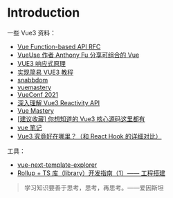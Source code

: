 # Introduction

一些 Vue3 资料：

- [Vue Function-based API RFC](https://zhuanlan.zhihu.com/p/68477600)
- [VueUse 作者 Anthony Fu 分享可组合的 Vue](https://www.bilibili.com/video/BV1x54y1V7H6?from=search&seid=1152161250143388809)
- [VUE3 响应式原理](https://www.bilibili.com/video/BV1SZ4y1x7a9/?spm_id_from=333.788.b_7265636f5f6c697374.6)
- [实现简易 VUE3 教程](https://www.bilibili.com/video/BV1rC4y187Vw?p=10)
- [snabbdom](https://github.com/snabbdom/snabbdom)
- [vuemastery](https://www.vuemastery.com/blog)
- [VueConf 2021](https://www.yuque.com/vueconf/mkwv0c)
- [深入理解 Vue3 Reactivity API](https://zhuanlan.zhihu.com/p/146097763)
- [Vue Mastery](https://github.com/orgs/Code-Pop/repositories)
- [[建议收藏] 你想知道的 Vue3 核心源码这里都有](https://mp.weixin.qq.com/s/71fWC3Tox0DTLOL-Nm-wQg)
- [vue 笔记](https://www.kancloud.cn/wangjiachong/vue_notes/1016421)
- [Vue3 究竟好在哪里？（和 React Hook 的详细对比）](https://zhuanlan.zhihu.com/p/133819602)

工具：

- [vue-next-template-explorer](https://vue-next-template-explorer.netlify.app/)
- [Rollup + TS 库（library）开发指南（1）—— 工程搭建](https://www.yuque.com/huajinbo/lxhzqg/susggx)

> 学习知识要善于思考，思考，再思考。——爱因斯坦
